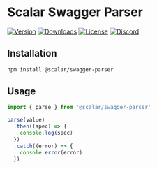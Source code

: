 # Scalar Swagger Parser

[![Version](https://img.shields.io/npm/v/%40scalar/swagger-parser)](https://www.npmjs.com/package/@scalar/swagger-parser)
[![Downloads](https://img.shields.io/npm/dm/%40scalar/swagger-parser)](https://www.npmjs.com/package/@scalar/swagger-parser)
[![License](https://img.shields.io/npm/l/%40scalar%2Fswagger-parser)](https://www.npmjs.com/package/@scalar/swagger-parser)
[![Discord](https://img.shields.io/discord/1135330207960678410?style=flat&color=5865F2)](https://discord.gg/8HeZcRGPFS)

## Installation

```bash
npm install @scalar/swagger-parser
```

## Usage

```js
import { parse } from '@scalar/swagger-parser'

parse(value)
  .then((spec) => {
    console.log(spec)
  })
  .catch((error) => {
    console.error(error)
  })
```
